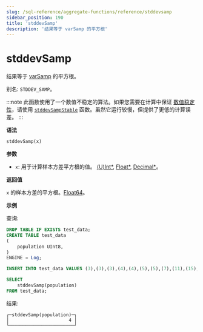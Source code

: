 ```yaml
---
slug: /sql-reference/aggregate-functions/reference/stddevsamp
sidebar_position: 190
title: 'stddevSamp'
description: '结果等于 varSamp 的平方根'
---
```



# stddevSamp

结果等于 [varSamp](../../../sql-reference/aggregate-functions/reference/varsamp.md) 的平方根。

别名: `STDDEV_SAMP`。

:::note
此函数使用了一个数值不稳定的算法。如果您需要在计算中保证 [数值稳定性](https://en.wikipedia.org/wiki/Numerical_stability)，请使用 [`stddevSampStable`](../reference/stddevsampstable.md) 函数。虽然它运行较慢，但提供了更低的计算误差。
:::

**语法**

```sql
stddevSamp(x)
```

**参数**

- `x`: 用于计算样本方差平方根的值。 [(U)Int*](../../data-types/int-uint.md), [Float*](../../data-types/float.md), [Decimal*](../../data-types/decimal.md)。

**返回值**

`x` 的样本方差的平方根。[Float64](../../data-types/float.md)。

**示例**

查询:

```sql
DROP TABLE IF EXISTS test_data;
CREATE TABLE test_data
(
    population UInt8,
)
ENGINE = Log;

INSERT INTO test_data VALUES (3),(3),(3),(4),(4),(5),(5),(7),(11),(15);

SELECT
    stddevSamp(population)
FROM test_data;
```

结果:

```response
┌─stddevSamp(population)─┐
│                      4 │
└────────────────────────┘
```

